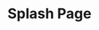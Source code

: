 ---
ee_id: '44'
site: '1'
type: '2'
long_id: 2008-021 Splash Page
url: 2008-021-splash-page
year: '2008'
medium: Website Flash Splash Page
commission:
add_credit:
dims:
pitch: "<p>​Splash page done for my website.</p>"
ps: This is an actual “splash page” I made for this site, which after being up for
  only a few days drove my web traffic down to almost zero,…probably my proudest and
  stupidest web moment at the same time. If I was as hard-core as I pretend I am,
  this would still be my index.html.
live_url: http://splash.coryarcangel.com/
related:
title: Splash Page
youtube:
imgs: "{filedir_1}2008_021_Splash_Page_Still_Database_IH.jpg"
subheading:
year2: '2008'
download:
add_credits:
related_code:
! '':
layout: things-i-made
---